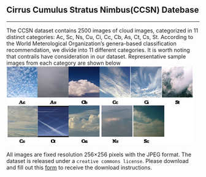## Cirrus Cumulus Stratus Nimbus(CCSN) Datebase
---

The CCSN dataset contains 2500 images of cloud images, categorized in 11 distinct categories: Ac, Sc, Ns, Cu, Ci, Cc, Cb, As, Ct, Cs, St. According to the World Meterological Organization’s genera-based classification recommendation, we divide into 11 different categories. It is worth noting
that contrails have consideration in our dataset. Representative sample images from each category are shown below
![samples](https://github.com/upuil/CCSN-Database/blob/master/cloud_images.png "sample")

All images are fixed resolution 256×256 pixels with the JPEG format. 
The dataset is released under a `creative commons license`. Please download and fill out this [form]() to receive the download instructions.

